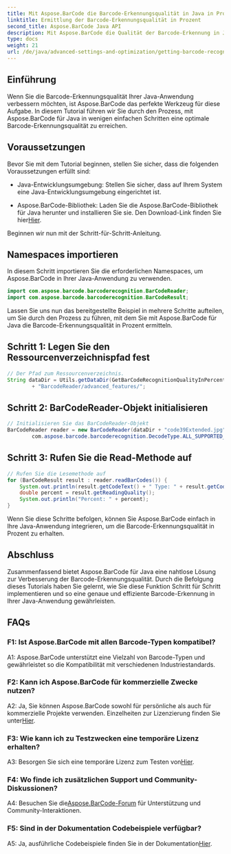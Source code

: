 ```yaml
---
title: Mit Aspose.BarCode die Barcode-Erkennungsqualität in Java in Prozent ermitteln
linktitle: Ermittlung der Barcode-Erkennungsqualität in Prozent
second_title: Aspose.BarCode Java API
description: Mit Aspose.BarCode die Qualität der Barcode-Erkennung in Java erreichen. Befolgen Sie unsere Schritt-für-Schritt-Anleitung für optimale Ergebnisse.
type: docs
weight: 21
url: /de/java/advanced-settings-and-optimization/getting-barcode-recognition-quality-percent/
---
```

## Einführung

Wenn Sie die Barcode-Erkennungsqualität Ihrer Java-Anwendung verbessern möchten, ist Aspose.BarCode das perfekte Werkzeug für diese Aufgabe. In diesem Tutorial führen wir Sie durch den Prozess, mit Aspose.BarCode für Java in wenigen einfachen Schritten eine optimale Barcode-Erkennungsqualität zu erreichen.

## Voraussetzungen

Bevor Sie mit dem Tutorial beginnen, stellen Sie sicher, dass die folgenden Voraussetzungen erfüllt sind:

- Java-Entwicklungsumgebung: Stellen Sie sicher, dass auf Ihrem System eine Java-Entwicklungsumgebung eingerichtet ist.

-  Aspose.BarCode-Bibliothek: Laden Sie die Aspose.BarCode-Bibliothek für Java herunter und installieren Sie sie. Den Download-Link finden Sie hier[Hier](https://releases.aspose.com/barcode/java/).

Beginnen wir nun mit der Schritt-für-Schritt-Anleitung.

## Namespaces importieren

In diesem Schritt importieren Sie die erforderlichen Namespaces, um Aspose.BarCode in Ihrer Java-Anwendung zu verwenden.

```java
import com.aspose.barcode.barcoderecognition.BarCodeReader;
import com.aspose.barcode.barcoderecognition.BarCodeResult;


```

Lassen Sie uns nun das bereitgestellte Beispiel in mehrere Schritte aufteilen, um Sie durch den Prozess zu führen, mit dem Sie mit Aspose.BarCode für Java die Barcode-Erkennungsqualität in Prozent ermitteln.

## Schritt 1: Legen Sie den Ressourcenverzeichnispfad fest

```java
// Der Pfad zum Ressourcenverzeichnis.
String dataDir = Utils.getDataDir(GetBarCodeRecognitionQualityInPercent.class)
		+ "BarcodeReader/advanced_features/";
```

## Schritt 2: BarCodeReader-Objekt initialisieren

```java
// Initialisieren Sie das BarCodeReader-Objekt
BarCodeReader reader = new BarCodeReader(dataDir + "code39Extended.jpg",
		com.aspose.barcode.barcoderecognition.DecodeType.ALL_SUPPORTED_TYPES);
```

## Schritt 3: Rufen Sie die Read-Methode auf

```java
// Rufen Sie die Lesemethode auf
for (BarCodeResult result : reader.readBarCodes()) {
	System.out.println(result.getCodeText() + " Type: " + result.getCodeType());
	double percent = result.getReadingQuality();
	System.out.println("Percent: " + percent);
}
```

Wenn Sie diese Schritte befolgen, können Sie Aspose.BarCode einfach in Ihre Java-Anwendung integrieren, um die Barcode-Erkennungsqualität in Prozent zu erhalten.

## Abschluss

Zusammenfassend bietet Aspose.BarCode für Java eine nahtlose Lösung zur Verbesserung der Barcode-Erkennungsqualität. Durch die Befolgung dieses Tutorials haben Sie gelernt, wie Sie diese Funktion Schritt für Schritt implementieren und so eine genaue und effiziente Barcode-Erkennung in Ihrer Java-Anwendung gewährleisten.

## FAQs

### F1: Ist Aspose.BarCode mit allen Barcode-Typen kompatibel?

A1: Aspose.BarCode unterstützt eine Vielzahl von Barcode-Typen und gewährleistet so die Kompatibilität mit verschiedenen Industriestandards.

### F2: Kann ich Aspose.BarCode für kommerzielle Zwecke nutzen?

 A2: Ja, Sie können Aspose.BarCode sowohl für persönliche als auch für kommerzielle Projekte verwenden. Einzelheiten zur Lizenzierung finden Sie unter[Hier](https://purchase.aspose.com/buy).

### F3: Wie kann ich zu Testzwecken eine temporäre Lizenz erhalten?

A3: Besorgen Sie sich eine temporäre Lizenz zum Testen von[Hier](https://purchase.aspose.com/temporary-license/).

### F4: Wo finde ich zusätzlichen Support und Community-Diskussionen?

 A4: Besuchen Sie die[Aspose.BarCode-Forum](https://forum.aspose.com/c/barcode/13) für Unterstützung und Community-Interaktionen.

### F5: Sind in der Dokumentation Codebeispiele verfügbar?

 A5: Ja, ausführliche Codebeispiele finden Sie in der Dokumentation[Hier](https://reference.aspose.com/barcode/java/).